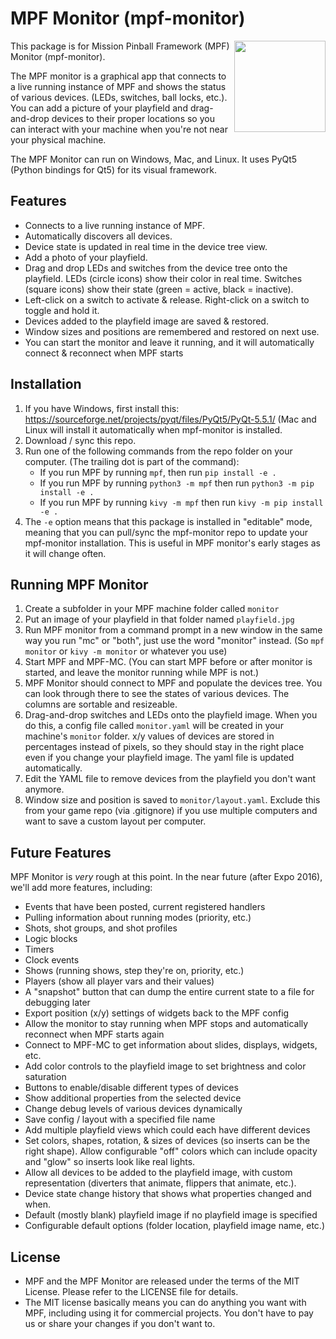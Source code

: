MPF Monitor (mpf-monitor)
=========================

<img align="right" height="146" src="mpfmc/icons/mpfmc-logo.png"/>

This package is for Mission Pinball Framework (MPF) Monitor (mpf-monitor).

The MPF monitor is a graphical app that connects to a live running instance of MPF and shows the status of various devices.
(LEDs, switches, ball locks, etc.). You can add a picture of your playfield and drag-and-drop devices to their proper locations
so you can interact with your machine when you're not near your physical machine.

The MPF Monitor can run on Windows, Mac, and Linux. It uses PyQt5 (Python bindings for Qt5) for its visual framework.

Features
--------

* Connects to a live running instance of MPF.
* Automatically discovers all devices.
* Device state is updated in real time in the device tree view.
* Add a photo of your playfield.
* Drag and drop LEDs and switches from the device tree onto the playfield. LEDs (circle icons) show their color in real 
  time. Switches (square icons) show their state (green = active, black = inactive).
* Left-click on a switch to activate & release. Right-click on a switch to toggle and hold it.
* Devices added to the playfield image are saved & restored.
* Window sizes and positions are remembered and restored on next use.
* You can start the monitor and leave it running, and it will automatically connect
  & reconnect when MPF starts

Installation
------------

1. If you have Windows, first install this: https://sourceforge.net/projects/pyqt/files/PyQt5/PyQt-5.5.1/ (Mac and Linux
  will install it automatically when mpf-monitor is installed.
2. Download / sync this repo.
3. Run one of the following commands from the repo folder on your computer. (The trailing dot is part of the command):
    * If you run MPF by running `mpf`, then run `pip install -e .`
    * If you run MPF by running `python3 -m mpf` then run `python3 -m pip install -e .`
    * If you run MPF by running `kivy -m mpf` then run `kivy -m pip install -e .`
4. The `-e` option means that this package is installed in "editable" mode, meaning that you can pull/sync the mpf-monitor
  repo to update your mpf-monitor installation. This is useful in MPF monitor's early stages as it will change often.

Running MPF Monitor
-------------------

1. Create a subfolder in your MPF machine folder called `monitor`
2. Put an image of your playfield in that folder named `playfield.jpg`
3. Run MPF monitor from a command prompt in a new window in the same way you run "mc" or "both", just use the word
   "monitor" instead. (So `mpf monitor` or `kivy -m monitor` or whatever you use)
4. Start MPF and MPF-MC. (You can start MPF before or after monitor is started, and leave
   the monitor running while MPF is not.)
5. MPF Monitor should connect to MPF and populate the devices tree. You can look through there to see the states of
   various devices. The columns are sortable and resizeable.
6. Drag-and-drop switches and LEDs onto the playfield image. When you do this, a config file called `monitor.yaml` will
   be created in your machine's `monitor` folder. x/y values of devices are stored in percentages instead of pixels, so 
   they should stay in the right place even if you change your playfield image. The yaml file is updated automatically.
7. Edit the YAML file to remove devices from the playfield you don't want anymore.
8. Window size and position is saved to `monitor/layout.yaml`. Exclude this from your game repo (via .gitignore) if you use
   multiple computers and want to save a custom layout per computer.

Future Features
---------------

MPF Monitor is *very* rough at this point. In the near future (after Expo 2016), we'll add
more features, including:

* Events that have been posted, current registered handlers
* Pulling information about running modes (priority, etc.)
* Shots, shot groups, and shot profiles
* Logic blocks
* Timers
* Clock events
* Shows (running shows, step they're on, priority, etc.)
* Players (show all player vars and their values)
* A "snapshot" button that can dump the entire current state to a file
  for debugging later
* Export position (x/y) settings of widgets back to the MPF config
* Allow the monitor to stay running when MPF stops and automatically
  reconnect when MPF starts again
* Connect to MPF-MC to get information about slides, displays, widgets, etc.
* Add color controls to the playfield image to set brightness and color saturation
* Buttons to enable/disable different types of devices
* Show additional properties from the selected device
* Change debug levels of various devices dynamically
* Save config / layout with a specified file name
* Add multiple playfield views which could each have different devices
* Set colors, shapes, rotation, & sizes of devices (so inserts can be the
  right shape). Allow configurable "off" colors which can include opacity
  and "glow" so inserts look like real lights.
* Allow all devices to be added to the playfield image, with custom
  representation (diverters that animate, flippers that animate, etc.).
* Device state change history that shows what properties changed and when.
* Default (mostly blank) playfield image if no playfield image is specified
* Configurable default options (folder location, playfield image name, etc.)

License
-------
* MPF and the MPF Monitor are released under the terms of the MIT License. Please refer to the LICENSE file for details.
* The MIT license basically means you can do anything you want with MPF, including using it for commercial projects.
  You don't have to pay us or share your changes if you don't want to.
